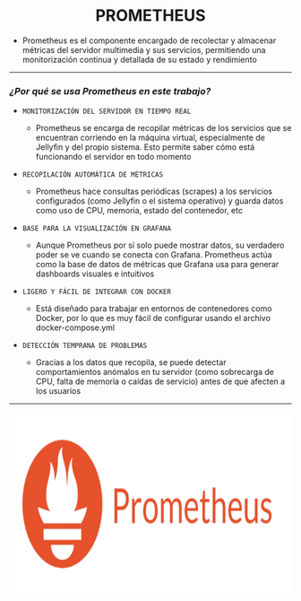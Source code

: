 <h1 align="center">PROMETHEUS</h1>

- Prometheus es el componente encargado de recolectar y almacenar métricas del servidor multimedia y sus servicios, permitiendo una monitorización continua y detallada de su estado y rendimiento

---

### *¿Por qué se usa Prometheus en este trabajo?*

- `MONITORIZACIÓN DEL SERVIDOR EN TIEMPO REAL`
    - Prometheus se encarga de recopilar métricas de los servicios que se encuentran corriendo en la máquina virtual, especialmente de Jellyfin y del propio sistema. Esto permite saber cómo está funcionando el servidor en todo momento

- `RECOPILACIÓN AUTOMÁTICA DE MÉTRICAS`
    - Prometheus hace consultas periódicas (scrapes) a los servicios configurados (como Jellyfin o el sistema operativo) y guarda datos como uso de CPU, memoria, estado del contenedor, etc

- `BASE PARA LA VISUALIZACIÓN EN GRAFANA`
    - Aunque Prometheus por sí solo puede mostrar datos, su verdadero poder se ve cuando se conecta con Grafana. Prometheus actúa como la base de datos de métricas que Grafana usa para generar dashboards visuales e intuitivos

- `LIGERO Y FÁCIL DE INTEGRAR CON DOCKER`
    - Está diseñado para trabajar en entornos de contenedores como Docker, por lo que es muy fácil de configurar usando el archivo docker-compose.yml

- `DETECCIÓN TEMPRANA DE PROBLEMAS`
    - Gracias a los datos que recopila, se puede detectar comportamientos anómalos en tu servidor (como sobrecarga de CPU, falta de memoria o caídas de servicio) antes de que afecten a los usuarios

---

<p align="center">
  <img src="/MainFolder/img/pro.png" alt="PROMETHEUS" width="800" height="325">
</p>


